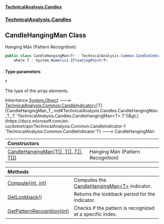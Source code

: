 #### [TechnicalAnalysis.Candles](Atypical.TechnicalAnalysis.Candles.md 'Atypical.TechnicalAnalysis.Candles')
### [TechnicalAnalysis.Candles](Atypical.TechnicalAnalysis.Candles.md#TechnicalAnalysis.Candles 'TechnicalAnalysis.Candles')

## CandleHangingMan<T> Class

Hanging Man (Pattern Recognition)

```csharp
public class CandleHangingMan<T> : TechnicalAnalysis.Common.CandleIndicator<T>
    where T : System.Numerics.IFloatingPoint<T>
```
#### Type parameters

<a name='TechnicalAnalysis.Candles.CandleHangingMan_T_.T'></a>

`T`

The type of the array elements.

Inheritance [System.Object](https://docs.microsoft.com/en-us/dotnet/api/System.Object 'System.Object') &#129106; [TechnicalAnalysis.Common.CandleIndicator&lt;](https://docs.microsoft.com/en-us/dotnet/api/TechnicalAnalysis.Common.CandleIndicator-1 'TechnicalAnalysis.Common.CandleIndicator`1')[T](CandleHangingMan_T_.md#TechnicalAnalysis.Candles.CandleHangingMan_T_.T 'TechnicalAnalysis.Candles.CandleHangingMan<T>.T')[&gt;](https://docs.microsoft.com/en-us/dotnet/api/TechnicalAnalysis.Common.CandleIndicator-1 'TechnicalAnalysis.Common.CandleIndicator`1') &#129106; CandleHangingMan<T>

| Constructors | |
| :--- | :--- |
| [CandleHangingMan(T[], T[], T[], T[])](CandleHangingMan_T_.CandleHangingMan(T[],T[],T[],T[]).md 'TechnicalAnalysis.Candles.CandleHangingMan<T>.CandleHangingMan(T[], T[], T[], T[])') | Hanging Man (Pattern Recognition) |

| Methods | |
| :--- | :--- |
| [Compute(int, int)](CandleHangingMan_T_.Compute(int,int).md 'TechnicalAnalysis.Candles.CandleHangingMan<T>.Compute(int, int)') | Computes the [CandleHangingMan&lt;T&gt;](CandleHangingMan_T_.md 'TechnicalAnalysis.Candles.CandleHangingMan<T>') indicator. |
| [GetLookback()](CandleHangingMan_T_.GetLookback().md 'TechnicalAnalysis.Candles.CandleHangingMan<T>.GetLookback()') | Returns the lookback period for the indicator. |
| [GetPatternRecognition(int)](CandleHangingMan_T_.GetPatternRecognition(int).md 'TechnicalAnalysis.Candles.CandleHangingMan<T>.GetPatternRecognition(int)') | Checks if the pattern is recognized at a specific index. |

